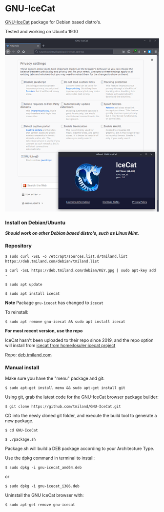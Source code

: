 # GNU-IceCat

[GNU-IceCat](https://www.gnu.org/software/gnuzilla/) package for Debian based distro's.

Tested and working on Ubuntu 19.10

![screenshot](https://raw.githubusercontent.com/tmiland/GNU-IceCat/master/img/icecat.png)

### Install on Debian/Ubuntu

***Should work on other Debian based distro's, such as Linux Mint.***

### Repository

```shell
$ sudo curl -SsL -o /etc/apt/sources.list.d/tmiland.list https://deb.tmiland.com/debian/tmiland.list
```

```shell
$ curl -SsL https://deb.tmiland.com/debian/KEY.gpg | sudo apt-key add -
```

```shell
$ sudo apt update
```

```shell
$ sudo apt install icecat
```
**Note**
Package ```gnu-icecat``` has changed to ```icecat```

To reinstall:

```shell
$ sudo apt remove gnu-icecat && sudo apt install icecat
```

**For most recent version, use the repo**

IceCat hasn't been uploaded to their repo since 2019, and the repo option will install from [icecat from home:losuler:icecat project](https://software.opensuse.org//download.html?project=home%3Alosuler%3Aicecat&package=icecat)

Repo: [deb.tmiland.com](https://github.com/tmiland/deb.tmiland.com)

### Manual install

Make sure you have the "menu" package and git:

```shell
$ sudo apt-get install menu && sudo apt-get install git
```

Using git, grab the latest code for the GNU-IceCat browser package builder:

```shell
$ git clone https://github.com/tmiland/GNU-IceCat.git
```

CD into the newly cloned git folder, and execute the build tool to generate a new package.

```shell
$ cd GNU-IceCat
```

```shell
$ ./package.sh
```

Package.sh will build a DEB package according to your Architecture Type.

Use the dpkg command in terminal to install:

```shell
$ sudo dpkg -i gnu-icecat_amd64.deb
```

or

```shell
$ sudo dpkg -i gnu-icecat_i386.deb
```

Uninstall the GNU IceCat browser with:

```shell
$ sudo apt-get remove gnu-icecat
```
